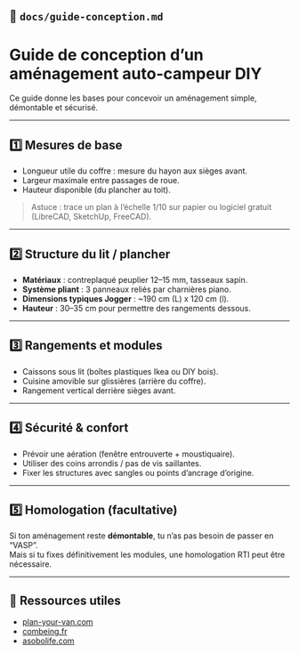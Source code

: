 

## 📘 `docs/guide-conception.md`

# Guide de conception d’un aménagement auto-campeur DIY

Ce guide donne les bases pour concevoir un aménagement simple, démontable et sécurisé.

---

## 1️⃣ Mesures de base
- Longueur utile du coffre : mesure du hayon aux sièges avant.
- Largeur maximale entre passages de roue.
- Hauteur disponible (du plancher au toit).

> Astuce : trace un plan à l’échelle 1/10 sur papier ou logiciel gratuit (LibreCAD, SketchUp, FreeCAD).

---

## 2️⃣ Structure du lit / plancher
- **Matériaux** : contreplaqué peuplier 12–15 mm, tasseaux sapin.
- **Système pliant** : 3 panneaux reliés par charnières piano.
- **Dimensions typiques Jogger** : ~190 cm (L) x 120 cm (l).
- **Hauteur** : 30–35 cm pour permettre des rangements dessous.

---

## 3️⃣ Rangements et modules
- Caissons sous lit (boîtes plastiques Ikea ou DIY bois).
- Cuisine amovible sur glissières (arrière du coffre).
- Rangement vertical derrière sièges avant.

---

## 4️⃣ Sécurité & confort
- Prévoir une aération (fenêtre entrouverte + moustiquaire).
- Utiliser des coins arrondis / pas de vis saillantes.
- Fixer les structures avec sangles ou points d’ancrage d’origine.

---

## 5️⃣ Homologation (facultative)
Si ton aménagement reste **démontable**, tu n’as pas besoin de passer en “VASP”.  
Mais si tu fixes définitivement les modules, une homologation RTI peut être nécessaire.

---

## 🔧 Ressources utiles
- [plan-your-van.com](https://plan-your-van.com)
- [combeing.fr](https://combeing.fr)
- [asobolife.com](https://asobolife.com/camper-van-floor-plan-creator/)

